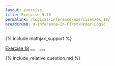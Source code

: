```yaml
---
layout: exercise
title: Exercise 9.18
permalink: /logical-inference-exercises/ex_18/
breadcrumb: 9-Inference-In-First-Order-Logic
---
```


{% include mathjax_support %}

<div class="card">
<div class="card-header p-2">
<a href='#' class="p-2">Exercise 18</a>
<button type="button" class="btn btn-dark float-right" title="Solve this Exercise" onclick="solve('ex9.18');" href="#"><i id="ex9.18" class="fas fa-pen" style="color:white"></i></button>
<a class="edit_question" href="#"><button type="button" class="btn btn-dark float-right" title="Edit this Question"  style="margin-left:10px; margin-right:10px;" onclick="edit('ex9.18');" href="#"><i id="ex9.18" class="far fa-edit" style="color:white"></i></button></a>
</div>
<div class="card-body">
<p class="card-text">{% include_relative question.md %}</p>
</div>
</div>
<br>
